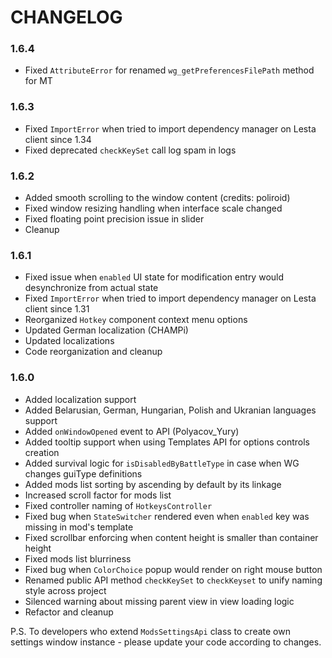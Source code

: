 # CHANGELOG

### 1.6.4

- Fixed `AttributeError` for renamed `wg_getPreferencesFilePath` method for MT

### 1.6.3

- Fixed `ImportError` when tried to import dependency manager on Lesta client since 1.34
- Fixed deprecated `checkKeySet` call log spam in logs

### 1.6.2

- Added smooth scrolling to the window content (credits: poliroid)
- Fixed window resizing handling when interface scale changed
- Fixed floating point precision issue in slider
- Cleanup

### 1.6.1

- Fixed issue when `enabled` UI state for modification entry would desynchronize from actual state
- Fixed `ImportError` when tried to import dependency manager on Lesta client since 1.31
- Reorganized `Hotkey` component context menu options
- Updated German localization (CHAMPi)
- Updated localizations
- Code reorganization and cleanup

### 1.6.0

- Added localization support
- Added Belarusian, German, Hungarian, Polish and Ukranian languages support
- Added `onWindowOpened` event to API (Polyacov_Yury)
- Added tooltip support when using Templates API for options controls creation
- Added survival logic for `isDisabledByBattleType` in case when WG changes guiType definitions
- Added mods list sorting by ascending by default by its linkage
- Increased scroll factor for mods list
- Fixed controller naming of `HotkeysController`
- Fixed bug when `StateSwitcher` rendered even when `enabled` key was missing in mod's template
- Fixed scrollbar enforcing when content height is smaller than container height
- Fixed mods list blurriness
- Fixed bug when `ColorChoice` popup would render on right mouse button
- Renamed public API method `checkKeySet` to `checkKeyset` to unify naming style across project
- Silenced warning about missing parent view in view loading logic
- Refactor and cleanup

P.S. To developers who extend `ModsSettingsApi` class to create own settings window instance - please update your code according to changes.
